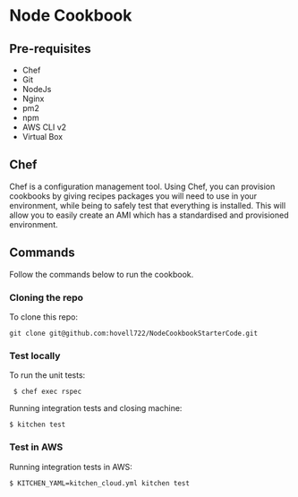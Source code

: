 # Node Cookbook

## Pre-requisites

- Chef
- Git
- NodeJs
- Nginx
- pm2
- npm
- AWS CLI v2
- Virtual Box

## Chef

Chef is a configuration management tool. Using Chef, you can provision cookbooks by giving recipes packages you will need to use in your environment, while being to safely test that everything is installed. This will allow you to easily create an AMI which has a standardised and provisioned environment.

## Commands

Follow the commands below to run the cookbook.

### Cloning the repo

To clone this repo:
```
git clone git@github.com:hovell722/NodeCookbookStarterCode.git
```
### Test locally

To run the unit tests:
```
 $ chef exec rspec
```

Running integration tests and closing machine:
```
$ kitchen test
```

### Test in AWS

Running integration tests in AWS:
```
$ KITCHEN_YAML=kitchen_cloud.yml kitchen test
```

